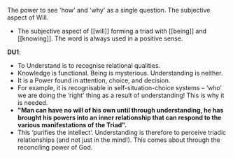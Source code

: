 The power to see 'how' and 'why' as a single question. The subjective aspect of Will.
- The subjective aspect of [[will]] forming a triad with [[being]] and [[knowing]]. The word is always used in a positive sense. 

**DU1**: 
- To Understand is to recognise relational qualities. 
- Knowledge is functional. Being is mysterious. Understanding is neither. 
- It is a Power found in attention, choice, and decision. 
- For example, it is recognisable in self-situation-choice systems – ‘who’ we are doing the ‘right’ thing as a result of understanding! This is why it is needed. 
- **"Man can have no will of his own until through understanding, he has brought his powers into an inner relationship that can respond to the various manifestations of the Triad".** 
- This ‘purifies the intellect’. Understanding is therefore to perceive triadic relationships (and not just in the mind!). This comes about through the reconciling power of God.

